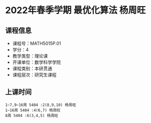 # 2022年春季学期 最优化算法 杨周旺






## 课程信息

- 课程号：MATH5015P.01
- 学分：4
- 教学类型：理论课
- 开课单位：数学科学学院
- 课程类别：本研贯通
- 课程层次：研究生课程

## 上课时间

```
1~7,9~16周 5404 :2(8,9,10) 杨周旺
1~16周 5404 :4(6,7) 杨周旺
8周 5404 :6(3,4,5) 杨周旺
```

